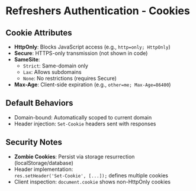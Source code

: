 # Refreshers Authentication - Cookies

## Cookie Attributes
- **HttpOnly**: Blocks JavaScript access (e.g., `http=only; HttpOnly`)
- **Secure**: HTTPS-only transmission (not shown in code)
- **SameSite**:
  - `Strict`: Same-domain only
  - `Lax`: Allows subdomains
  - `None`: No restrictions (requires Secure)
- **Max-Age**: Client-side expiration (e.g., `other=me; Max-Age=86400`)

## Default Behaviors
- Domain-bound: Automatically scoped to current domain
- Header injection: `Set-Cookie` headers sent with responses

## Security Notes
- **Zombie Cookies**: Persist via storage resurrection (localStorage/database)
- Header implementation:  
  `res.setHeader('Set-Cookie', [...]);` defines multiple cookies
- Client inspection: `document.cookie` shows non-HttpOnly cookies